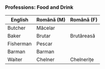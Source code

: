 ### Professions: Food and Drink

|English|Română (M)| Română (F)|
|-|-|-|
|Butcher|Măcelar||
|Baker|Brutar|Brutăreasă|
|Fisherman|Pescar||
|Barman|Barman||
|Waiter|Chelner|Chelnerițe|

